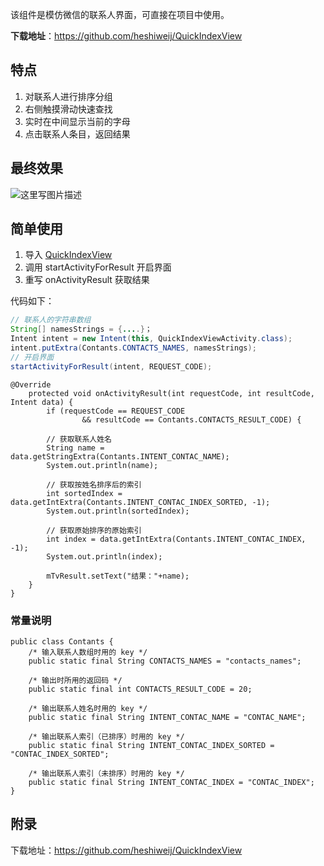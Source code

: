 该组件是模仿微信的联系人界面，可直接在项目中使用。

**下载地址**：https://github.com/heshiweij/QuickIndexView

## 特点

1. 对联系人进行排序分组
2. 右侧触摸滑动快速查找
3. 实时在中间显示当前的字母
4. 点击联系人条目，返回结果

## 最终效果

![这里写图片描述](http://img.blog.csdn.net/20160401130728626)

## 简单使用

1. 导入 [QuickIndexView](https://github.com/heshiweij/QuickIndexView) 
2. 调用 startActivityForResult 开启界面
3. 重写 onActivityResult 获取结果

代码如下：


```java
// 联系人的字符串数组
String[] namesStrings = {....}； 
Intent intent = new Intent(this, QuickIndexViewActivity.class);
intent.putExtra(Contants.CONTACTS_NAMES, namesStrings);
// 开启界面
startActivityForResult(intent, REQUEST_CODE);
```

```
@Override
	protected void onActivityResult(int requestCode, int resultCode, Intent data) {
		if (requestCode == REQUEST_CODE
				&& resultCode == Contants.CONTACTS_RESULT_CODE) {

		// 获取联系人姓名
		String name = data.getStringExtra(Contants.INTENT_CONTAC_NAME);
		System.out.println(name);
		
		// 获取按姓名排序后的索引
		int sortedIndex = data.getIntExtra(Contants.INTENT_CONTAC_INDEX_SORTED, -1);
		System.out.println(sortedIndex);
		
		// 获取原始排序的原始索引
		int index = data.getIntExtra(Contants.INTENT_CONTAC_INDEX, -1);
		System.out.println(index);
		
		mTvResult.setText("结果："+name);
	}
}
```


### 常量说明

```
public class Contants {
	/* 输入联系人数组时用的 key */
	public static final String CONTACTS_NAMES = "contacts_names";
	
	/* 输出时所用的返回码 */
	public static final int CONTACTS_RESULT_CODE = 20;
	
	/* 输出联系人姓名时用的 key */
	public static final String INTENT_CONTAC_NAME = "CONTAC_NAME";
	
	/* 输出联系人索引（已排序）时用的 key */
	public static final String INTENT_CONTAC_INDEX_SORTED = "CONTAC_INDEX_SORTED";
	
	/* 输出联系人索引（未排序）时用的 key */
	public static final String INTENT_CONTAC_INDEX = "CONTAC_INDEX";
}
```

## 附录

下载地址：https://github.com/heshiweij/QuickIndexView

